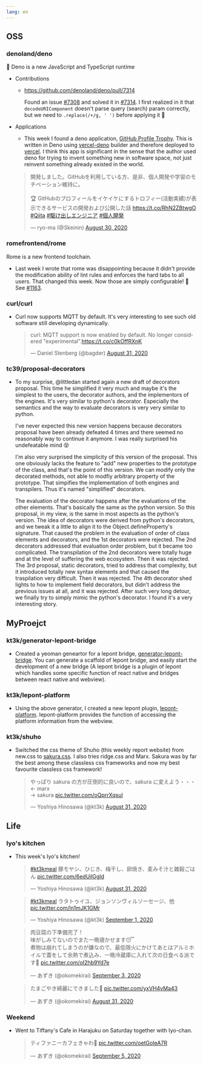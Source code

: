 ```yaml
---
lang: en
---
```


## OSS

### denoland/deno

🦕 Deno is a new JavaScript and TypeScript runtime

- Contributions

  - https://github.com/denoland/deno/pull/7314

    Found an issue [#7308](https://github.com/denoland/deno/issues/7308) and solved it in [#7314](https://github.com/denoland/deno/pull/7314). I first realized in it that `decodeURIComponent` doesn't parse query (search) param correctly, but we need to `.replace(/+/g, ' ')` before applying it 🤔

- Applications

  - This week I found a deno application, [GitHub Profile Trophy](https://github.com/ryo-ma/github-profile-trophy). This is written in Deno using [vercel-deno](https://github.com/TooTallNate/vercel-deno) builder and therefore deployed to [vercel](https://vercel.app). I think this app is significant in the sense that the author used deno for trying to invent something new in software space, not just reinvent something already existed in the world.

  <blockquote class="twitter-tweet"><p lang="ja" dir="ltr">開発しました。GitHubを利用している方、是非、個人開発や学習のモチベーション維持に。<br><br>🏆 GitHubのプロフィールをイケイケにするトロフィー(活動実績)が表示できるサービスの開発および公開した話 <a href="https://t.co/RhN2ZBtwgO">https://t.co/RhN2ZBtwgO</a> <a href="https://twitter.com/hashtag/Qiita?src=hash&amp;ref_src=twsrc%5Etfw">#Qiita</a> <a href="https://twitter.com/hashtag/%E9%A7%86%E3%81%91%E5%87%BA%E3%81%97%E3%82%A8%E3%83%B3%E3%82%B8%E3%83%8B%E3%82%A2?src=hash&amp;ref_src=twsrc%5Etfw">#駆け出しエンジニア</a> <a href="https://twitter.com/hashtag/%E5%80%8B%E4%BA%BA%E9%96%8B%E7%99%BA?src=hash&amp;ref_src=twsrc%5Etfw">#個人開発</a></p>&mdash; ryo-ma (@Skeinin) <a href="https://twitter.com/Skeinin/status/1300204099745406976?ref_src=twsrc%5Etfw">August 30, 2020</a></blockquote> <script async src="https://platform.twitter.com/widgets.js" charset="utf-8"></script>

### romefrontend/rome

Rome is a new frontend toolchain.

- Last week I wrote that rome was disappointing because it didn't provide the modification ability of lint rules and enforces the hard tabs to all users. That changed this week. Now those are simply configurable! 🎉 See [#1163](https://github.com/romefrontend/rome/pull/1163).

### curl/curl

- Curl now supports MQTT by default. It's very interesting to see such old software still developing dynamically.

  <blockquote class="twitter-tweet"><p lang="en" dir="ltr">curl: MQTT support is now enabled by default. No longer considered &quot;experimental&quot;.<a href="https://t.co/c0kOffRXnK">https://t.co/c0kOffRXnK</a></p>&mdash; Daniel Stenberg (@bagder) <a href="https://twitter.com/bagder/status/1300339234495135744?ref_src=twsrc%5Etfw">August 31, 2020</a></blockquote> <script async src="https://platform.twitter.com/widgets.js" charset="utf-8"></script>

### tc39/proposal-decorators

- To my surprise, @littledan started again a new draft of decorators proposal. This time he simplified it very much and maybe it's the simplest to the users, the decorator authors, and the implementors of the engines. It's very similar to python's decorator. Especially the semantics and the way to evaluate decorators is very very similar to python.

  I've never expected this new version happens because decorators proposal have been already defeated 4 times and there seemed no reasonably way to continue it anymore. I was really surprised his undefeatable mind 😵

  I'm also very surprised the simplicity of this version of the proposal. This one obviously lacks the feature to "add" new properties to the prototype of the class, and that's the point of this version. We can modify only the decorated methods, not able to modfiy arbitrary property of the prototype. That simpifies the implementation of both engines and transpilers. Thus it's named "simplified" decorators.

  The evaluation of the decorator happens after the evaluations of the other elements. That's basically the same as the python version. So this proposal, in my view, is the same in most aspects as the python's version. The idea of decorators were derived from python's decorators, and we tweak it a little to align it to the Object.defineProperty's signature. That caused the problem in the evaluation of order of class elements and decorators, and the 1st decorators were rejected. The 2nd decorators addressed that evaluation order problem, but it became too complicated. The transpilation of the 2nd decorators were totally huge and at the level of suffering the web ecosystem. Then it was rejected. The 3rd proposal, static decorators, tried to address that complexity, but it introduced totally new syntax elements and that caused the traspilation very difficult. Then it was rejected. The 4th decorator shed lights to how to implement field decorators, but didn't address the previous issues at all, and it was rejected. After such very long detour, we finally try to simply mimic the python's decorator. I found it's a very interesting story.

## MyProejct

### kt3k/generator-lepont-bridge

- Created a yeoman geneartor for a lepont bridge, [generator-lepont-bridge](https://github.com/kt3k/generator-lepont-bridge). You can generate a scaffold of lepont bridge, and easily start the development of a new bridge (A lepont bridge is a plugin of lepont which handles some specific function of react native and bridges between react native and webview).

### kt3k/lepont-platform

- Using the above generator, I created a new lepont plugin, [lepont-platform](https://github.com/kt3k/lepont-platform). lepont-platform provides the function of accessing the platform information from the webview.

### kt3k/shuho

- Switched the css theme of Shuho (this weekly report website) from new.css to [sakura.css](https://github.com/oxalorg/sakura). I also tries ridge.css and Marx. Sakura was by far the best among these classless css frameworks and now my best favourite classless css framework!

  <blockquote class="twitter-tweet"><p lang="ja" dir="ltr">やっぱり sakura の方が圧倒的に良いので、sakura に変えよう・・・<br>← marx<br>→ sakura <a href="https://t.co/oQprrXqsul">pic.twitter.com/oQprrXqsul</a></p>&mdash; Yoshiya Hinosawa (@kt3k) <a href="https://twitter.com/kt3k/status/1300483476802551809?ref_src=twsrc%5Etfw">August 31, 2020</a></blockquote> <script async src="https://platform.twitter.com/widgets.js" charset="utf-8"></script>

## Life

### Iyo's kitchen

- This week's Iyo's kitchen!

  <blockquote class="twitter-tweet"><p lang="ja" dir="ltr"><a href="https://twitter.com/hashtag/kt3kmeal?src=hash&amp;ref_src=twsrc%5Etfw">#kt3kmeal</a> 豚モヤシ、ひじき、梅干し、卵焼き、麦みそ汁と雑穀ごはん <a href="https://t.co/6edUilGgld">pic.twitter.com/6edUilGgld</a></p>&mdash; Yoshiya Hinosawa (@kt3k) <a href="https://twitter.com/kt3k/status/1300404293887905792?ref_src=twsrc%5Etfw">August 31, 2020</a></blockquote> <script async src="https://platform.twitter.com/widgets.js" charset="utf-8"></script>

  <blockquote class="twitter-tweet"><p lang="ja" dir="ltr"><a href="https://twitter.com/hashtag/kt3kmeal?src=hash&amp;ref_src=twsrc%5Etfw">#kt3kmeal</a> ラタトゥイユ、ジョンソンヴィルソーセージ、他 <a href="https://t.co/ln1mJK1GMr">pic.twitter.com/ln1mJK1GMr</a></p>&mdash; Yoshiya Hinosawa (@kt3k) <a href="https://twitter.com/kt3k/status/1300770324431003648?ref_src=twsrc%5Etfw">September 1, 2020</a></blockquote> <script async src="https://platform.twitter.com/widgets.js" charset="utf-8"></script>

  <blockquote class="twitter-tweet"><p lang="ja" dir="ltr">肉豆腐の下準備完了！<br>味がしみてないのでまた一晩寝かせます😴<br>煮物は崩れてしまうのが嫌なので、最低限火にかけてあとはアルミホイルで蓋をして余熱で煮込み、一晩冷蔵庫に入れて次の日食べる派です🍳 <a href="https://t.co/oI2hb9Yd7e">pic.twitter.com/oI2hb9Yd7e</a></p>&mdash; あずき (@okomekirai) <a href="https://twitter.com/okomekirai/status/1301466270810779648?ref_src=twsrc%5Etfw">September 3, 2020</a></blockquote> <script async src="https://platform.twitter.com/widgets.js" charset="utf-8"></script>

  <blockquote class="twitter-tweet"><p lang="ja" dir="ltr">たまごやき綺麗にできました🍳 <a href="https://t.co/yxVH4vMa43">pic.twitter.com/yxVH4vMa43</a></p>&mdash; あずき (@okomekirai) <a href="https://twitter.com/okomekirai/status/1300383192545861632?ref_src=twsrc%5Etfw">August 31, 2020</a></blockquote> <script async src="https://platform.twitter.com/widgets.js" charset="utf-8"></script>

### Weekend

- Went to Tiffany's Cafe in Harajuku on Saturday together with Iyo-chan.

  <blockquote class="twitter-tweet"><p lang="ja" dir="ltr">ティファニーカフェきゃわ🥰 <a href="https://t.co/oetGoIeA7R">pic.twitter.com/oetGoIeA7R</a></p>&mdash; あずき (@okomekirai) <a href="https://twitter.com/okomekirai/status/1302109543371956229?ref_src=twsrc%5Etfw">September 5, 2020</a></blockquote> <script async src="https://platform.twitter.com/widgets.js" charset="utf-8"></script>
